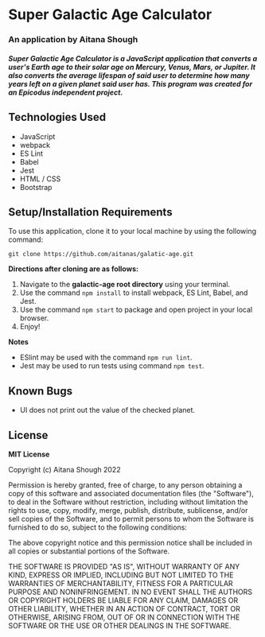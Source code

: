 # Super Galactic Age Calculator
### An application by Aitana Shough

##### Super Galactic Age Calculator is a JavaScript application that converts a user's Earth age to their solar age on Mercury, Venus, Mars, or Jupiter. It also converts the average lifespan of said user to determine how many years left on a given planet said user has. This program was created for an Epicodus independent project.

## Technologies Used

* JavaScript
* webpack
* ES Lint
* Babel
* Jest
* HTML / CSS
* Bootstrap

## Setup/Installation Requirements

To use this application, clone it to your local machine by using the following command:
```
git clone https://github.com/aitanas/galatic-age.git
```

**Directions after cloning are as follows:**
1. Navigate to the **galactic-age root directory** using your terminal.
2. Use the command `npm install` to install webpack, ES Lint, Babel, and Jest.
3. Use the command `npm start` to package and open project in your local browser.
4. Enjoy!

**Notes**
* ESlint may be used with the command `npm run lint`.
* Jest may be used to run tests using command `npm test`.

## Known Bugs

* UI does not print out the value of the checked planet.

## License

**MIT License**

Copyright (c) Aitana Shough 2022 

Permission is hereby granted, free of charge, to any person obtaining a copy
of this software and associated documentation files (the "Software"), to deal
in the Software without restriction, including without limitation the rights
to use, copy, modify, merge, publish, distribute, sublicense, and/or sell
copies of the Software, and to permit persons to whom the Software is
furnished to do so, subject to the following conditions:

The above copyright notice and this permission notice shall be included in all
copies or substantial portions of the Software.

THE SOFTWARE IS PROVIDED "AS IS", WITHOUT WARRANTY OF ANY KIND, EXPRESS OR
IMPLIED, INCLUDING BUT NOT LIMITED TO THE WARRANTIES OF MERCHANTABILITY,
FITNESS FOR A PARTICULAR PURPOSE AND NONINFRINGEMENT. IN NO EVENT SHALL THE
AUTHORS OR COPYRIGHT HOLDERS BE LIABLE FOR ANY CLAIM, DAMAGES OR OTHER
LIABILITY, WHETHER IN AN ACTION OF CONTRACT, TORT OR OTHERWISE, ARISING FROM,
OUT OF OR IN CONNECTION WITH THE SOFTWARE OR THE USE OR OTHER DEALINGS IN THE
SOFTWARE.
